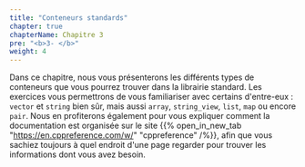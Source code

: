 ```yaml
---
title: "Conteneurs standards"
chapter: true
chapterName: Chapitre 3
pre: "<b>3- </b>"
weight: 4
---
```


Dans ce chapitre, nous vous présenterons les différents types de conteneurs que vous pourrez trouver dans la librairie standard.
Les exercices vous permettrons de vous familiariser avec certains d'entre-eux : `vector` et `string` bien sûr, mais aussi `array`, `string_view`, `list`, `map` ou encore `pair`.
Nous en profiterons également pour vous expliquer comment la documentation est organisée sur le site {{% open_in_new_tab "https://en.cppreference.com/w/" "cppreference" /%}}, afin que vous sachiez toujours à quel endroit d'une page regarder pour trouver les informations dont vous avez besoin.
